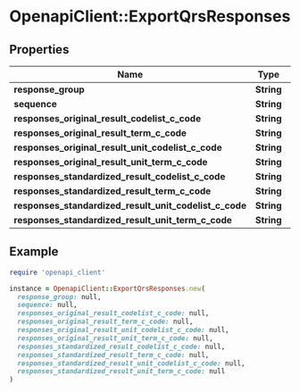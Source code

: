 # OpenapiClient::ExportQrsResponses

## Properties

| Name | Type | Description | Notes |
| ---- | ---- | ----------- | ----- |
| **response_group** | **String** |  | [optional] |
| **sequence** | **String** |  | [optional] |
| **responses_original_result_codelist_c_code** | **String** |  | [optional] |
| **responses_original_result_term_c_code** | **String** |  | [optional] |
| **responses_original_result_unit_codelist_c_code** | **String** |  | [optional] |
| **responses_original_result_unit_term_c_code** | **String** |  | [optional] |
| **responses_standardized_result_codelist_c_code** | **String** |  | [optional] |
| **responses_standardized_result_term_c_code** | **String** |  | [optional] |
| **responses_standardized_result_unit_codelist_c_code** | **String** |  | [optional] |
| **responses_standardized_result_unit_term_c_code** | **String** |  | [optional] |

## Example

```ruby
require 'openapi_client'

instance = OpenapiClient::ExportQrsResponses.new(
  response_group: null,
  sequence: null,
  responses_original_result_codelist_c_code: null,
  responses_original_result_term_c_code: null,
  responses_original_result_unit_codelist_c_code: null,
  responses_original_result_unit_term_c_code: null,
  responses_standardized_result_codelist_c_code: null,
  responses_standardized_result_term_c_code: null,
  responses_standardized_result_unit_codelist_c_code: null,
  responses_standardized_result_unit_term_c_code: null
)
```


